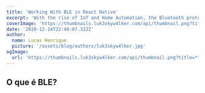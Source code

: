 ```yaml
---
title: 'Working With BLE in React Native'
excerpt: 'With the rise of IoT and Home Automation, the Bluetooth protocol almost became popular to use for devices comunication. Learning and praticing about new protocols is important and today we are going to learn how to work with Bluetooth Low Energy in React Native.'
coverImage: 'https://thumbnails.luk3skyw4lker.com/api/thumbnail.png?title=**BLE**%20no%20React%20Native&images=https://cdn.worldvectorlogo.com/logos/react-2.svg'
date: '2020-12-14T22:40:07.322Z'
author:
  name: Lucas Henrique
  picture: '/assets/blog/authors/luk3skyw4lker.jpg'
ogImage:
  url: 'https://thumbnails.luk3skyw4lker.com/api/thumbnail.png?title=**BLE**%20no%20React%20Native&images=https://cdn.worldvectorlogo.com/logos/react-2.svg'
---
```


## O que é BLE?
